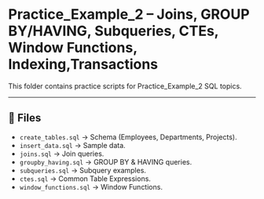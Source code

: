 #  Practice_Example_2 – Joins, GROUP BY/HAVING, Subqueries, CTEs, Window Functions, Indexing,Transactions

This folder contains practice scripts for Practice_Example_2 SQL topics.

---

## 📂 Files
- `create_tables.sql` → Schema (Employees, Departments, Projects).  
- `insert_data.sql` → Sample data.  
- `joins.sql` → Join queries.  
- `groupby_having.sql` → GROUP BY & HAVING queries.  
- `subqueries.sql` → Subquery examples.  
- `ctes.sql` → Common Table Expressions.
- `window_functions.sql` → Window Functions.
